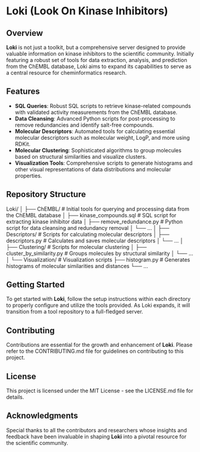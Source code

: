 # Loki (Look On Kinase Inhibitors)

## Overview
**Loki** is not just a toolkit, but a comprehensive server designed to provide valuable information on kinase inhibitors to the scientific community. Initially featuring a robust set of tools for data extraction, analysis, and prediction from the ChEMBL database, Loki aims to expand its capabilities to serve as a central resource for cheminformatics research.

## Features
- **SQL Queries**: Robust SQL scripts to retrieve kinase-related compounds with validated activity measurements from the ChEMBL database.
- **Data Cleansing**: Advanced Python scripts for post-processing to remove redundancies and identify salt-free compounds.
- **Molecular Descriptors**: Automated tools for calculating essential molecular descriptors such as molecular weight, LogP, and more using RDKit.
- **Molecular Clustering**: Sophisticated algorithms to group molecules based on structural similarities and visualize clusters.
- **Visualization Tools**: Comprehensive scripts to generate histograms and other visual representations of data distributions and molecular properties.

## Repository Structure
Loki/
│
├── ChEMBL/ # Initial tools for querying and processing data from the ChEMBL database
│ ├── kinase_compounds.sql # SQL script for extracting kinase inhibitor data
│ ├── remove_redundance.py # Python script for data cleansing and redundancy removal
│ └── ...
│
├── Descriptors/ # Scripts for calculating molecular descriptors
│ ├── descriptors.py # Calculates and saves molecular descriptors
│ └── ...
│
├── Clustering/ # Scripts for molecular clustering
│ ├── cluster_by_similarity.py # Groups molecules by structural similarity
│ └── ...
│
└── Visualization/ # Visualization scripts
├── histogram.py # Generates histograms of molecular similarities and distances
└── ...


## Getting Started
To get started with **Loki**, follow the setup instructions within each directory to properly configure and utilize the tools provided. As Loki expands, it will transition from a tool repository to a full-fledged server.

## Contributing
Contributions are essential for the growth and enhancement of **Loki**. Please refer to the CONTRIBUTING.md file for guidelines on contributing to this project.

## License
This project is licensed under the MIT License - see the LICENSE.md file for details.

## Acknowledgments
Special thanks to all the contributors and researchers whose insights and feedback have been invaluable in shaping **Loki** into a pivotal resource for the scientific community.
